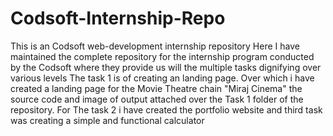 # Codsoft-Internship-Repo
This is an Codsoft web-development internship repository 
Here I have maintained the complete repository for the internship program conducted by the Codsoft where they provide us will the multiple tasks dignifying over various levels 
The task 1 is of creating an landing page. Over which i have created a landing page for the Movie Theatre chain "Miraj Cinema" the source code and image of output attached over the Task 1 folder of the repository.
For The task 2 i have created the portfolio website
and third task was creating a simple and functional calculator
